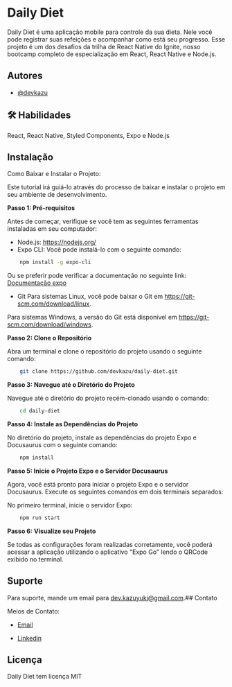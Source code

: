 # Daily Diet

Daily Diet é uma aplicação mobile para controle da sua dieta. Nele você pode registrar suas refeições e acompanhar como está seu progresso.
Esse projeto é um dos desafios da trilha de React Native do Ignite, nosso bootcamp completo de especialização em React, React Native e Node.js.

## Autores

- [@devkazu](https://www.github.com/devkazu)

## 🛠 Habilidades

React, React Native, Styled Components, Expo e Node.js

## Instalação

Como Baixar e Instalar o Projeto:

Este tutorial irá guiá-lo através do processo de baixar e instalar o projeto em seu ambiente de desenvolvimento.

**Passo 1: Pré-requisitos**

Antes de começar, verifique se você tem as seguintes ferramentas instaladas em seu computador:

- Node.js: https://nodejs.org/
- Expo CLI: Você pode instalá-lo com o seguinte comando:

```bash
    npm install -g expo-cli
```

Ou se preferir pode verificar a documentação no seguinte link:
[Documentação expo](https://docs.expo.dev/)

- Git
  Para sistemas Linux, você pode baixar o Git em https://git-scm.com/download/linux.

Para sistemas Windows, a versão do Git está disponível em https://git-scm.com/download/windows.

**Passo 2: Clone o Repositório**

Abra um terminal e clone o repositório do projeto usando o seguinte comando:

```bash
    git clone https://github.com/devkazu/daily-diet.git
```

**Passo 3: Navegue até o Diretório do Projeto**

Navegue até o diretório do projeto recém-clonado usando o comando:

```bash
    cd daily-diet
```

**Passo 4: Instale as Dependências do Projeto**

No diretório do projeto, instale as dependências do projeto Expo e Docusaurus com o seguinte comando:

```bash
    npm install
```

**Passo 5: Inicie o Projeto Expo e o Servidor Docusaurus**

Agora, você está pronto para iniciar o projeto Expo e o servidor Docusaurus. Execute os seguintes comandos em dois terminais separados:

No primeiro terminal, inicie o servidor Expo:

```bash
    npm run start
```

**Passo 6: Visualize seu Projeto**

Se todas as configurações foram realizadas corretamente, você poderá acessar a aplicação utilizando o aplicativo "Expo Go" lendo o QRCode exibido no terminal.

## Suporte

Para suporte, mande um email para dev.kazuyuki@gmail.com.## Contato

Meios de Contato:

- [Email](https://mailto:dev.kazuyuki@gmail.com)

- [Linkedin](https://www.linkedin.com/in/leokazuyukinagatani/)

## Licença

Daily Diet tem licença MIT
